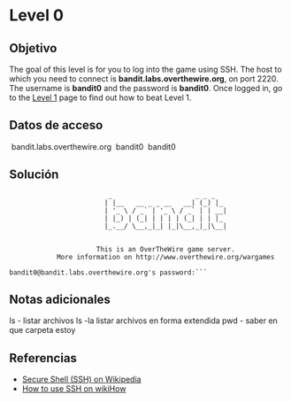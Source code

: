 # Level 0
## Objetivo
The goal of this level is for you to log into the game using SSH. The host to which you need to connect is **bandit.labs.overthewire.org**, on port 2220. The username is **bandit0** and the password is **bandit0**. Once logged in, go to the [Level 1](https://overthewire.org/wargames/bandit/bandit1.html) page to find out how to beat Level 1.

## Datos de acceso
 bandit.labs.overthewire.org
 bandit0
 bandit0
## Solución
 
```ssh bandit0@bandit.labs.overthewire.org -p 2220
                         _                     _ _ _
                        | |__   __ _ _ __   __| (_) |_
                        | '_ \ / _` | '_ \ / _` | | __|
                        | |_) | (_| | | | | (_| | | |_
                        |_.__/ \__,_|_| |_|\__,_|_|\__|


                      This is an OverTheWire game server.
            More information on http://www.overthewire.org/wargames

bandit0@bandit.labs.overthewire.org's password:```
```
## Notas adicionales
ls - listar archivos
ls -la listar archivos en forma extendida
pwd - saber en que carpeta estoy
## Referencias
-   [Secure Shell (SSH) on Wikipedia](https://en.wikipedia.org/wiki/Secure_Shell)
-   [How to use SSH on wikiHow](https://www.wikihow.com/Use-SSH)